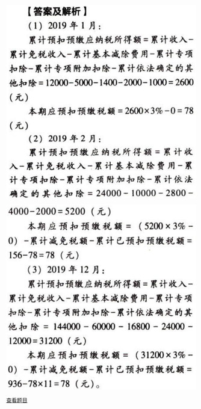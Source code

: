 ![](ebb8e34b347cfc5b75b9ccb244579207.png)

![](923d49f6d425cfcbbc053aa43b466bf1.png)

[查看题目](../C05.个人所得税法.本章真题.md#58-题目)

